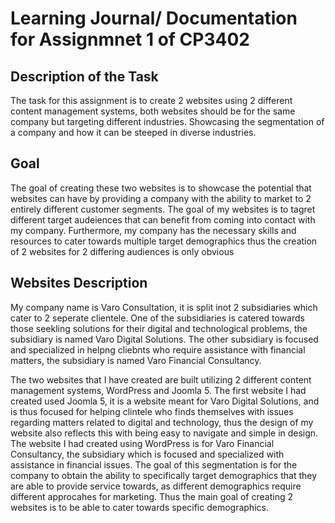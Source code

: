 # Learning Journal/ Documentation for Assignmnet 1 of CP3402

## Description of the Task

The task for this assignment is to create 2 websites using 2 different content management systems, both websites should be for the same company but targeting different industries. Showcasing the segmentation of a company and how it can be steeped in diverse industries.

## Goal
The goal of creating these two websites is to showcase the potential that websites can have by providing a company with the ability to market to 2 entirely different customer segments. The goal of my websites is to tagret different target audeiences that can benefit from coming into contact with my company. Furthermore, my company has the necessary skills and resources to cater towards multiple target demographics thus the creation of 2 websites for 2 differing audiences is only obvious

## Websites Description

My company name is Varo Consultation, it is split inot 2 subsidiaries which cater to 2 seperate clientele. One of the subsidiaries is catered towards those seekling solutions for their digital and technological problems, the subsidiary is named Varo Digital Solutions. The other subsidiary is focused and specialized in helpng cliebnts who require assistance with financial matters, the subsidiary is named Varo Financial Consultancy.

The two websites that I have created are built utilizing 2 different content management systems, WordPress and Joomla 5. The first website I had created used Joomla 5, it is a website meant for Varo Digital Solutions, and is thus focused for helping clintele who finds themselves with issues regarding matters related to digital and technology, thus the design of my website also reflects this with being easy to navigate and simple in design. The website I had created using WordPress is for Varo Financial Consultancy, the subsidiary which is focused and specialized with assistance in financial issues. The goal of this segmentation is for the company to obtain the ability to specifically target demographics that they are able to provide service towards, as different demographics require different approcahes for marketing. Thus the main goal of creating 2 websites is to be able to cater towards specific demographics.
